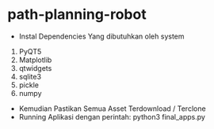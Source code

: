 # path-planning-robot

- Instal Dependencies Yang dibutuhkan oleh system
1. PyQT5
2. Matplotlib
3. qtwidgets
4. sqlite3
5. pickle
6. numpy

- Kemudian Pastikan Semua Asset Terdownload / Terclone
- Running Aplikasi dengan perintah: python3 final_apps.py
